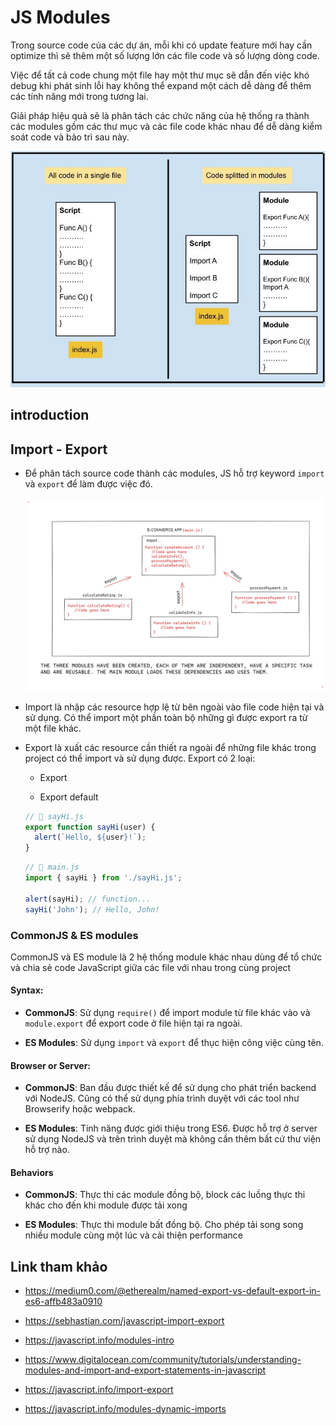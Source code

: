 # JS Modules

Trong source code của các dự án, mỗi khi có update feature mới hay cần optimize thì sẽ thêm một số lượng lớn các file code và số lượng dòng code.

Việc để tất cả code chung một file hay một thư mục sẽ dẫn đến việc khó debug khi phát sinh lỗi hay không thể expand một cách dễ dàng để thêm các tính năng mới trong tương lai.

Giải pháp hiệu quả sẽ là phân tách các chức năng của hệ thống ra thành các modules gồm các thư mục và các file code khác nhau để dễ dàng kiểm soát code và bảo trì sau này.

![](../images/import-export-banner.jpeg)

## introduction

## Import - Export

- Để phân tách source code thành các modules, JS hỗ trợ keyword `import` và `export` để làm được việc đó.

  ![](../images/import-export.png)

- Import là nhập các resource hợp lệ từ bên ngoài vào file code hiện tại và sử dụng. Có thể import một phần toàn bộ những gì được export ra từ một file khác.

- Export là xuất các resource cần thiết ra ngoài để những file khác trong project có thể import và sử dụng được. Export có 2 loại:

  - Export

  - Export default

  ```js
  // 📁 sayHi.js
  export function sayHi(user) {
    alert(`Hello, ${user}!`);
  }
  ```

  ```js
  // 📁 main.js
  import { sayHi } from './sayHi.js';

  alert(sayHi); // function...
  sayHi('John'); // Hello, John!
  ```

### CommonJS & ES modules

CommonJS và ES module là 2 hệ thống module khác nhau dùng để tổ chức và chia sẻ code JavaScript giữa các file với nhau trong cùng project

#### Syntax:

- **CommonJS**: Sử dụng `require()` để import module từ file khác vào và `module.export` để export code ở file hiện tại ra ngoài.

- **ES Modules**: Sử dụng `import` và `export` để thục hiện công việc cùng tên.

#### Browser or Server:

- **CommonJS**: Ban đầu được thiết kế để sử dụng cho phát triển backend với NodeJS. Cũng có thể sử dụng phía trình duyệt với các tool như Browserify hoặc webpack.

- **ES Modules**: Tính năng được giới thiệu trong ES6. Được hỗ trợ ở server sử dụng NodeJS và trên trình duyệt mà không cần thêm bất cứ thư viện hỗ trợ nào.

#### Behaviors

- **CommonJS**: Thực thi các module đồng bộ, block các luồng thực thi khác cho đến khi module được tải xong

- **ES Modules**: Thực thi module bất đồng bộ. Cho phép tải song song nhiều module cùng một lúc và cải thiện performance

## Link tham khảo

- https://medium0.com/@etherealm/named-export-vs-default-export-in-es6-affb483a0910

- https://sebhastian.com/javascript-import-export

- https://javascript.info/modules-intro

- https://www.digitalocean.com/community/tutorials/understanding-modules-and-import-and-export-statements-in-javascript

- https://javascript.info/import-export

- https://javascript.info/modules-dynamic-imports

